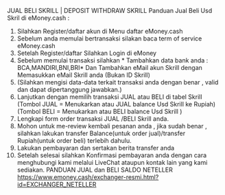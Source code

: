 JUAL BELI SKRILL | DEPOSIT WITHDRAW SKRILL
Panduan Jual Beli Usd Skril di eMoney.cash :


1. Silahkan Register/daftar akun di Menu daftar eMoney.cash
2. Sebelum anda memulai bertransaksi silakan baca term of service eMoney.cash
3. Setelah Register/daftar Silahkan Login di eMoney
4. Sebelum memulai transaksi silahkan * Tambahkan data bank anda : BCA,MANDIRI,BNI,BRI* Dan Tambahkan eMail akun Skrill dengan Memasukkan eMail Skrill anda (Bukan ID Skrill)
5. (Silahkan mengisi data-data terkait transaksi anda dengan benar , valid dan dapat dipertanggung jawabkan.)
6. Lanjutkan dengan memilih transaksi JUAL atau BELI di tabel Skrill
(Tombol JUAL = Menukarkan atau JUAL balance Usd Skrill ke Rupiah)
(Tombol BELI = Menukarkan atau BELI balance Usd Skrill )
7. Lengkapi form order transaksi JUAL /BELI Skrill anda.
8. Mohon untuk me-review kembali pesanan anda , jika sudah benar , silahkan lakukan transfer Balance(untuk order jual)/transfer Rupiah(untuk order beli) terlebih dahulu.
9. Lakukan pembayaran dan sertakan berita transfer anda
10. Setelah selesai silahkan Konfirmasi pembayaran anda dengan cara menghubungi kami melalui LiveChat ataupun kontak lain yang kami sediakan.
PANDUAN JUAL dan BELI SALDO NETELLER
https://www.emoney.cash/exchanger-resmi.html?id=EXCHANGER_NETELLER

